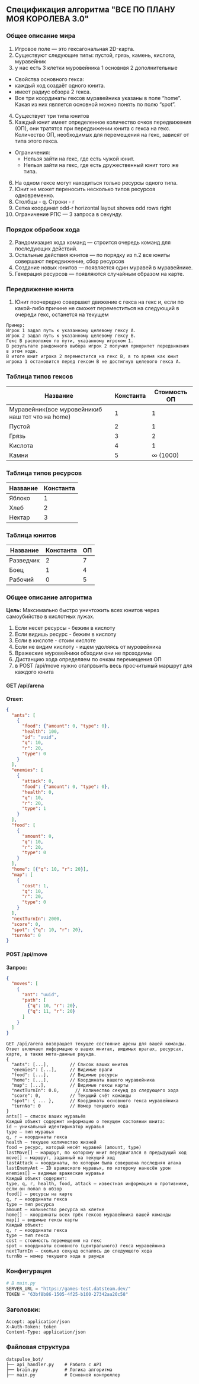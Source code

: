 


## Спецификация алгоритма "ВСЕ ПО ПЛАНУ МОЯ КОРОЛЕВА 3.0"

### Общее описание мира
1. Игровое поле — это гексагональная 2D-карта.
2. Существуют следующие типы: пустой, грязь, камень, кислота, муравейник
3. у нас есть 3 клетки муровейника 1 основнвя 2 дополнительные 
 - Свойства основного гекса:
  -  каждый ход создаёт одного юнита.
  -  имеет радиус обзора 2 гекса.
  -  Все три координаты гексов муравейника указаны в поле “home”. Какая из них является основной можно понять по полю “spot”.
4. Существует три типа юнитов
5. Каждый юнит имеет определенное количество очков передвижения (ОП), они тратятся при передвижении юнита с гекса на гекс. Количество ОП, необходимых для перемещения на гекс, зависят от типа этого гекса.
 - Ограничения:
   - Нельзя зайти на гекс, где есть чужой юнит.
   - Нельзя зайти на гекс, где есть дружественный юнит того же типа.
6. На одном гексе могут находиться только ресурсы одного типа.
7. Юнит не может переносить несколько типов ресурсов одновременно.
8. Столбцы - q. Строки - r
9. Сетка координат odd-r horizontal layout shoves odd rows right
10. Ограничение РПС — 3 запроса в секунду.


### Порядок обрабоок хода 
2. Рандомизация хода команд — строится очередь команд для последующих действий.
4. Остальные действия юнитов — по порядку из п.2 все юниты совершают передвижение, сбор ресурсов
5. Создание новых юнитов — появляется один муравей в муравейнике.
6. Генерация ресурсов — появляются случайным образом на карте.

### Передвижение юнита
1. Юнит поочередно совершает движение с гекса на гекс и, если по какой-либо причине не сможет переместиться на следующий в очереди гекс, останется на текущем
```
Пример:
Игрок 1 задал путь к указанному целевому гексу А.
Игрок 2 задал путь к указанному целевому гексу В.
Гекс В расположен по пути, указанному игроком 1.
В результате рандомного выбора игрок 2 получил приоритет передвижения в этом ходе.
В итоге юнит игрока 2 переместится на гекс В, в то время как юнит игрока 1 остановится перед гексом В не достигнув целевого гекса А.
```


### Таблица типов гексов
| Название   | Константа | Стоимость ОП |
|------------|-----------|--------------|
| Муравейник(все муровейникиб наш тот что на home) | 1         | 1            | 
| Пустой     | 2         | 1            |
| Грязь      | 3         | 2            |
| Кислота    | 4         | 1            |
| Камни      | 5         | ∞ (1000)     |

### Таблица типов ресурсов
| Название | Константа |
|----------|-----------|
| Яблоко   | 1         |
| Хлеб     | 2         |
| Нектар   | 3         |


### Таблица юнитов
| Название | Константа |   ОП        |
|----------|-----------|-------------|
| Разведчик| 2         |7            |
| Боец     | 1         |4            |
| Рабочий  | 0         |5            |

### Общее описание алгоритма
**Цель:** Максимально быстро уничтожить всех юнитов через самоубийство в кислотных лужах.
1. Если несет ресурсы - бежим в кислоту
2. Если видишь ресурс - бежим в кислоту
3. Если в кислоте - стоим кислоте
4. Если не видим кислоту - ищем удоляясь от муровейника
4. Вражеские муровейники обходим они не проходимы  
5. Дистанцию хода определяем по очкам перемещения ОП
6. в POST /api/move нужно отапрвыить весь просчитыный маршрут для каждого юнита 

#### GET /api/arena
**Ответ:**
```json
{
  "ants": [
    {
      "food": {"amount": 0, "type": 0},
      "health": 100,
      "id": "uuid",
      "q": 10,
      "r": 20,
      "type": 0
    }
  ],
  "enemies": [
    {
      "attack": 0,
      "food": {"amount": 0, "type": 0},
      "health": 0,
      "q": 10,
      "r": 20,
      "type": 1
    }
  ],
  "food": [
    {
      "amount": 0,
      "q": 10,
      "r": 20,
      "type": 0
    }
  ],
  "home": [{"q": 10, "r": 20}],
  "map": [
    {
      "cost": 1,
      "q": 10,
      "r": 20,
      "type": 0
    }
  ],
  "nextTurnIn": 2000,
  "score": 0,
  "spot": {"q": 10, "r": 20},
  "turnNo": 0
}
```

#### POST /api/move
**Запрос:**
```json
{
  "moves": [
    {
      "ant": "uuid",
      "path": [
        {"q": 10, "r": 20},
        {"q": 11, "r": 20}
      ]
    }
  ]
}
```
```
GET /api/arena возвращает текущее состояние арены для вашей команды. Ответ включает информацию о ваших юнитах, видимых врагах, ресурсах, карте, а также мета-данные раунда.
{
  "ants": [...],        // Список ваших юнитов
  "enemies": [...],     // Видимые враги
  "food": [...],        // Видимые ресурсы
  "home": [...],        // Координаты вашего муравейника
  "map": [...],         // Видимые гексы карты
  "nextTurnIn": 0.0,      // Количество секунд до следующего хода
  "score": 0,           // Текущий счёт команды
  "spot": { ... },      // Координаты основного гекса муравейника
  "turnNo": 0           // Номер текущего хода
}
ants[] — список ваших муравьёв
Каждый объект содержит информацию о текущем состоянии юнита:
id — уникальный идентификатор муравья
type — тип муравья
q, r — координаты гекса
health — текущее количество жизней
food — ресурс, который несёт муравей (amount, type)
lastMove[] — маршрут, по которому юнит передвигался в предыдущий ход
move[] — маршрут, заданный на текущий ход
lastAttack — координаты, по которым была совершена последняя атака
lastEnemyAnt — ID вражеского муравья, по которому нанесён урон
enemies[] — видимые вражеские муравьи
Каждый объект содержит:
type, q, r, health, food, attack — известная информация о противнике, если он попал в обзор
food[] — ресурсы на карте
q, r — координаты гекса
type — тип ресурса
amount — количество ресурса на клетке
home[] — координаты всех трёх гексов муравейника вашей команды
map[] — видимые гексы карты
Каждый объект:
q, r — координаты гекса
type — тип гекса
cost — стоимость перемещения на гекс
spot — координаты основного (центрального) гекса муравейника
nextTurnIn — сколько секунд осталось до следующего хода
turnNo — номер текущего хода в раунде
```

### Конфигурация
```python
# В main.py
SERVER_URL = "https://games-test.datsteam.dev/"
TOKEN = "63bf8b86-1505-4f25-b160-27342aa20c58"
```
### Заголовки: 
```
Accept: application/json
X-Auth-Token: token
Content-Type: application/json
```

### Файловая структура
```
datspulse_bot/
├── api_handler.py    # Работа с API
├── brain.py          # Логика алгоритма
├── main.py           # Основной контроллер
```




